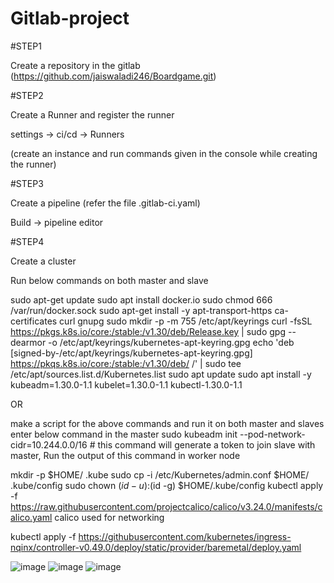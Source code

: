 # Gitlab-project

#STEP1

Create a repository in the gitlab
(https://github.com/jaiswaladi246/Boardgame.git)

#STEP2

Create a Runner and register the runner

settings -> ci/cd -> Runners

(create an instance and run commands given in the console while creating the runner)

#STEP3

Create a pipeline (refer the file .gitlab-ci.yaml)

Build -> pipeline editor
 

#STEP4

Create a cluster 

Run below commands on both master and slave

sudo apt-get update
sudo apt install docker.io
sudo chmod 666 /var/run/docker.sock
sudo apt-get install -y apt-transport-https ca-certificates curl gnupg
sudo mkdir -p -m 755 /etc/apt/keyrings
curl -fsSL https://pkgs.k8s.io/core:/stable:/v1.30/deb/Release.key | sudo gpg --dearmor -o /etc/apt/keyrings/kubernetes-apt-keyring.gpg
echo 'deb [signed-by-/etc/apt/keyrings/kubernetes-apt-keyring.gpg]
https://pkqs.k8s.io/core:/stable:/v1.30/deb/ /' | sudo tee /etc/apt/sources.list.d/Kubernetes.list
sudo apt update
sudo apt install -y kubeadm=1.30.0-1.1 kubelet=1.30.0-1.1 kubectl-1.30.0-1.1

OR 

make a script for the above commands and run it on both master and slaves
enter below command in the master 
sudo kubeadm init --pod-network-cidr=10.244.0.0/16   # this command will generate a token to join slave with master, Run the output of this command in worker node

mkdir -p $HOME/ .kube
sudo cp -i /etc/Kubernetes/admin.conf $HOME/ .kube/config
sudo chown $(id -u) :$(id -g) $HOME/.kube/config
kubectl apply -f https://raw.githubusercontent.com/projectcalico/calico/v3.24.0/manifests/calico.yaml                   calico used for networking

kubectl apply -f https://githubusercontent.com/kubernetes/ingress-nqinx/controller-v0.49.0/deploy/static/provider/baremetal/deploy.yaml

![image](https://github.com/user-attachments/assets/62e332a2-e1f1-4f05-a740-96edfa9e4f6f)
![image](https://github.com/user-attachments/assets/41f86d95-5752-4c14-abe9-5254796e31c9)
![image](https://github.com/user-attachments/assets/a2a262c4-bd29-45ed-acfb-5b6d9c2123d2)
